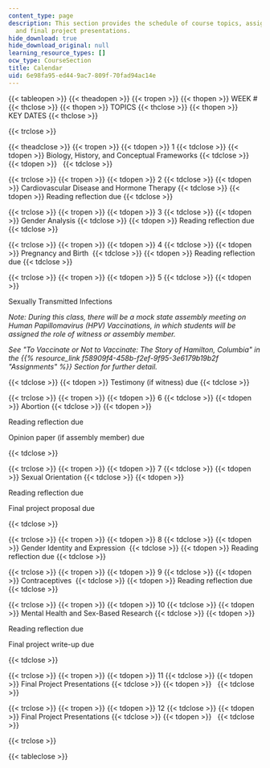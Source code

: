 ```yaml
---
content_type: page
description: This section provides the schedule of course topics, assignment due dates,
  and final project presentations.
hide_download: true
hide_download_original: null
learning_resource_types: []
ocw_type: CourseSection
title: Calendar
uid: 6e98fa95-ed44-9ac7-809f-70fad94ac14e
---
```


{{< tableopen >}}
{{< theadopen >}}
{{< tropen >}}
{{< thopen >}}
WEEK #
{{< thclose >}}
{{< thopen >}}
TOPICS
{{< thclose >}}
{{< thopen >}}
KEY DATES
{{< thclose >}}

{{< trclose >}}

{{< theadclose >}}
{{< tropen >}}
{{< tdopen >}}
1
{{< tdclose >}}
{{< tdopen >}}
Biology, History, and Conceptual Frameworks
{{< tdclose >}}
{{< tdopen >}}
 
{{< tdclose >}}

{{< trclose >}}
{{< tropen >}}
{{< tdopen >}}
2
{{< tdclose >}}
{{< tdopen >}}
Cardiovascular Disease and Hormone Therapy
{{< tdclose >}}
{{< tdopen >}}
Reading reflection due
{{< tdclose >}}

{{< trclose >}}
{{< tropen >}}
{{< tdopen >}}
3
{{< tdclose >}}
{{< tdopen >}}
Gender Analysis
{{< tdclose >}}
{{< tdopen >}}
Reading reflection due
{{< tdclose >}}

{{< trclose >}}
{{< tropen >}}
{{< tdopen >}}
4
{{< tdclose >}}
{{< tdopen >}}
Pregnancy and Birth 
{{< tdclose >}}
{{< tdopen >}}
Reading reflection due
{{< tdclose >}}

{{< trclose >}}
{{< tropen >}}
{{< tdopen >}}
5
{{< tdclose >}}
{{< tdopen >}}


Sexually Transmitted Infections

_Note: During this class, there will be a mock state assembly meeting on Human Papillomavirus (HPV) Vaccinations, in which students will be assigned the role of witness or assembly member._

_See "To Vaccinate or Not to Vaccinate: The Story of Hamilton, Columbia" in the {{% resource_link f58909f4-458b-f2ef-9f95-3e6179b19b2f "Assignments" %}} Section for further detail._


{{< tdclose >}}
{{< tdopen >}}
Testimony (if witness) due
{{< tdclose >}}

{{< trclose >}}
{{< tropen >}}
{{< tdopen >}}
6
{{< tdclose >}}
{{< tdopen >}}
Abortion
{{< tdclose >}}
{{< tdopen >}}


Reading reflection due

  
Opinion paper (if assembly member) due


{{< tdclose >}}

{{< trclose >}}
{{< tropen >}}
{{< tdopen >}}
7
{{< tdclose >}}
{{< tdopen >}}
Sexual Orientation
{{< tdclose >}}
{{< tdopen >}}


Reading reflection due

Final project proposal due


{{< tdclose >}}

{{< trclose >}}
{{< tropen >}}
{{< tdopen >}}
8
{{< tdclose >}}
{{< tdopen >}}
Gender Identity and Expression 
{{< tdclose >}}
{{< tdopen >}}
Reading reflection due
{{< tdclose >}}

{{< trclose >}}
{{< tropen >}}
{{< tdopen >}}
9
{{< tdclose >}}
{{< tdopen >}}
Contraceptives 
{{< tdclose >}}
{{< tdopen >}}
Reading reflection due
{{< tdclose >}}

{{< trclose >}}
{{< tropen >}}
{{< tdopen >}}
10
{{< tdclose >}}
{{< tdopen >}}
Mental Health and Sex-Based Research
{{< tdclose >}}
{{< tdopen >}}


Reading reflection due

Final project write-up due


{{< tdclose >}}

{{< trclose >}}
{{< tropen >}}
{{< tdopen >}}
11
{{< tdclose >}}
{{< tdopen >}}
Final Project Presentations
{{< tdclose >}}
{{< tdopen >}}
 
{{< tdclose >}}

{{< trclose >}}
{{< tropen >}}
{{< tdopen >}}
12
{{< tdclose >}}
{{< tdopen >}}
Final Project Presentations
{{< tdclose >}}
{{< tdopen >}}
 
{{< tdclose >}}

{{< trclose >}}

{{< tableclose >}}